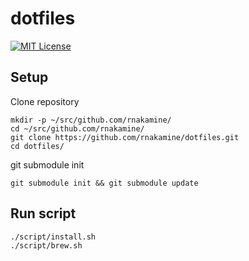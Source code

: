 # dotfiles

[![MIT License](http://img.shields.io/badge/license-MIT-blue.svg?style=flat)](LICENSE)

## Setup
Clone repository
```
mkdir -p ~/src/github.com/rnakamine/
cd ~/src/github.com/rnakamine/
git clone https://github.com/rnakamine/dotfiles.git
cd dotfiles/
```

git submodule init
```
git submodule init && git submodule update
```

## Run script
```
./script/install.sh
./script/brew.sh
```
